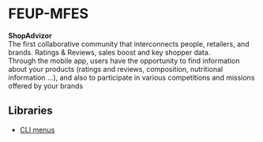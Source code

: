 # FEUP-MFES
**ShopAdvizor**   
The first collaborative community that interconnects people, retailers, and brands. Ratings &amp; Reviews, sales boost and key shopper data.   
Through the mobile app, users have the opportunity to find information about your products (ratings and reviews, composition,
nutritional information …), and also to participate in various competitions and missions offered by your brands

## Libraries

- [CLI menus](https://github.com/nathanielove/Java-Console-View)